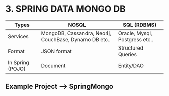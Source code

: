 # 3. SPRING DATA MONGO DB

| Types | NOSQL | SQL (RDBMS) |
| --- | --- | --- |
| Services | MongoDB, Cassandra, Neo4j, CouchBase, Dynamo DB etc.. | Oracle, Mysql, Postgress etc.. |
| Format  | JSON format  | Structured Queries |
| In Spring (POJO) | Document | Entity/DAO |

## Example Project —> SpringMongo
